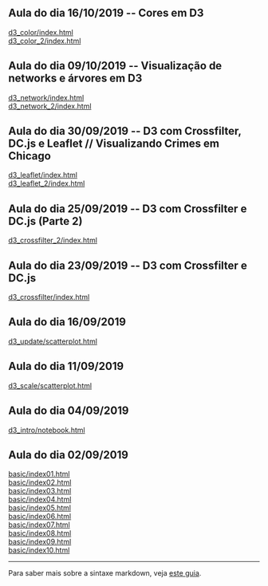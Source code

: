 ## Aula do dia 16/10/2019 -- Cores em D3

[d3_color/index.html](d3_color/index.html)<br>
[d3_color_2/index.html](d3_color_2/index.html)<br>

## Aula do dia 09/10/2019 -- Visualização de networks e árvores em D3

[d3_network/index.html](d3_network/index.html)<br>
[d3_network_2/index.html](d3_network_2/index.html)<br>

## Aula do dia 30/09/2019 -- D3 com Crossfilter, DC.js e Leaflet // Visualizando Crimes em Chicago

[d3_leaflet/index.html](d3_leaflet/index.html)<br>
[d3_leaflet_2/index.html](d3_leaflet_2/index.html)<br>

## Aula do dia 25/09/2019 -- D3 com Crossfilter e DC.js (Parte 2)

[d3_crossfilter_2/index.html](d3_crossfilter_2/index.html)<br>

## Aula do dia 23/09/2019 -- D3 com Crossfilter e DC.js

[d3_crossfilter/index.html](d3_crossfilter/index.html)<br>

## Aula do dia 16/09/2019

[d3_update/scatterplot.html](d3_update/scatterplot.html)<br>

## Aula do dia 11/09/2019

[d3_scale/scatterplot.html](d3_scale/scatterplot.html)<br>

## Aula do dia 04/09/2019

[d3_intro/notebook.html](d3_intro/notebook.html)<br>

## Aula do dia 02/09/2019

[basic/index01.html](basic/index01.html)<br>
[basic/index02.html](basic/index02.html)<br>
[basic/index03.html](basic/index03.html)<br>
[basic/index04.html](basic/index04.html)<br>
[basic/index05.html](basic/index05.html)<br>
[basic/index06.html](basic/index06.html)<br>
[basic/index07.html](basic/index07.html)<br>
[basic/index08.html](basic/index08.html)<br>
[basic/index09.html](basic/index09.html)<br>
[basic/index10.html](basic/index10.html)<br>

---

Para saber mais sobre a sintaxe markdown, veja [este guia](https://guides.github.com/features/mastering-markdown/).